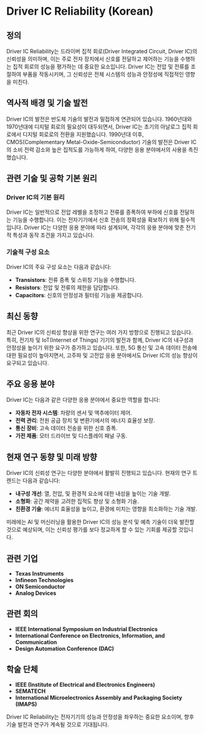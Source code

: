 # Driver IC Reliability (Korean)

## 정의

Driver IC Reliability는 드라이버 집적 회로(Driver Integrated Circuit, Driver IC)의 신뢰성을 의미하며, 이는 주로 전자 장치에서 신호를 전달하고 제어하는 기능을 수행하는 집적 회로의 성능을 평가하는 데 중요한 요소입니다. Driver IC는 전압 및 전류를 조절하여 부품을 작동시키며, 그 신뢰성은 전체 시스템의 성능과 안정성에 직접적인 영향을 미친다.

## 역사적 배경 및 기술 발전

Driver IC의 발전은 반도체 기술의 발전과 밀접하게 연관되어 있습니다. 1960년대와 1970년대에 디지털 회로의 필요성이 대두되면서, Driver IC는 초기의 아날로그 집적 회로에서 디지털 회로로의 전환을 지원했습니다. 1990년대 이후, CMOS(Complementary Metal-Oxide-Semiconductor) 기술의 발전은 Driver IC의 소비 전력 감소와 높은 집적도를 가능하게 하여, 다양한 응용 분야에서의 사용을 촉진했습니다.

## 관련 기술 및 공학 기본 원리

### Driver IC의 기본 원리

Driver IC는 일반적으로 전압 레벨을 조정하고 전류를 증폭하여 부하에 신호를 전달하는 기능을 수행합니다. 이는 전자기기에서 신호 전송의 정확성을 확보하기 위해 필수적입니다. Driver IC는 다양한 응용 분야에 따라 설계되며, 각각의 응용 분야에 맞춘 전기적 특성과 동작 조건을 가지고 있습니다.

### 기술적 구성 요소

Driver IC의 주요 구성 요소는 다음과 같습니다:

- **Transistors**: 전류 증폭 및 스위칭 기능을 수행합니다.
- **Resistors**: 전압 및 전류의 제한을 담당합니다.
- **Capacitors**: 신호의 안정성과 필터링 기능을 제공합니다.

## 최신 동향

최근 Driver IC의 신뢰성 향상을 위한 연구는 여러 가지 방향으로 진행되고 있습니다. 특히, 전기차 및 IoT(Internet of Things) 기기의 발전과 함께, Driver IC의 내구성과 안정성을 높이기 위한 요구가 증가하고 있습니다. 또한, 5G 통신 및 고속 데이터 전송에 대한 필요성이 높아지면서, 고주파 및 고전압 응용 분야에서도 Driver IC의 성능 향상이 요구되고 있습니다.

## 주요 응용 분야

Driver IC는 다음과 같은 다양한 응용 분야에서 중요한 역할을 합니다:

- **자동차 전자 시스템**: 차량의 센서 및 액추에이터 제어.
- **전력 관리**: 전원 공급 장치 및 변환기에서의 에너지 효율성 보장.
- **통신 장비**: 고속 데이터 전송을 위한 신호 증폭.
- **가전 제품**: 모터 드라이브 및 디스플레이 패널 구동.

## 현재 연구 동향 및 미래 방향

Driver IC의 신뢰성 연구는 다양한 분야에서 활발히 진행되고 있습니다. 현재의 연구 트렌드는 다음과 같습니다:

- **내구성 개선**: 열, 전압, 및 환경적 요소에 대한 내성을 높이는 기술 개발.
- **소형화**: 공간 제약을 고려한 집적도 향상 및 소형화 기술.
- **친환경 기술**: 에너지 효율성을 높이고, 환경에 미치는 영향을 최소화하는 기술 개발.

미래에는 AI 및 머신러닝을 활용한 Driver IC의 성능 분석 및 예측 기술이 더욱 발전할 것으로 예상되며, 이는 신뢰성 평가를 보다 정교하게 할 수 있는 기회를 제공할 것입니다.

## 관련 기업

- **Texas Instruments**
- **Infineon Technologies**
- **ON Semiconductor**
- **Analog Devices**
  
## 관련 회의

- **IEEE International Symposium on Industrial Electronics**
- **International Conference on Electronics, Information, and Communication**
- **Design Automation Conference (DAC)**

## 학술 단체

- **IEEE (Institute of Electrical and Electronics Engineers)**
- **SEMATECH**
- **International Microelectronics Assembly and Packaging Society (IMAPS)**

Driver IC Reliability는 전자기기의 성능과 안정성을 좌우하는 중요한 요소이며, 향후 기술 발전과 연구가 계속될 것으로 기대됩니다.